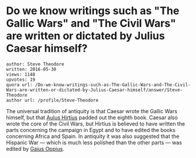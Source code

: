 # Do we know writings such as "The Gallic Wars" and "The Civil Wars" are written or dictated by Julius Caesar himself?

	author: Steve Theodore
	written: 2016-05-30
	views: 1148
	upvotes: 19
	quora url: /Do-we-know-writings-such-as-The-Gallic-Wars-and-The-Civil-Wars-are-written-or-dictated-by-Julius-Caesar-himself/answer/Steve-Theodore
	author url: /profile/Steve-Theodore


The universal tradition of antiquity is that Caesar wrote the Gallic Wars himself, but that [Aulus Hirtius](https://en.wikipedia.org/wiki/Aulus_Hirtius) padded out the eighth book. Caesar also wrote the core of the Civil Wars, but Hirtius is believed to have written the parts concerning the campaign in Egypt and to have edited the books concerning Africa and Spain. In antiquity it was also suggested that the Hispanic War — which is much less polished than the other parts — was edited by [Gaius Oppius](https://en.wikipedia.org/wiki/Gaius_Oppius).

